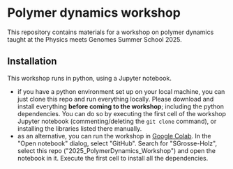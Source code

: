 Polymer dynamics workshop
=========================

This repository contains materials for a workshop on polymer dynamics taught at the Physics meets Genomes Summer School 2025.

Installation
------------
This workshop runs in python, using a Jupyter notebook.
+ if you have a python environment set up on your local machine, you can just clone this repo and run everything locally. Please download and install everything **before coming to the workshop**; including the python dependencies. You can do so by executing the first cell of the workshop Jupyter notebook (commenting/deleting the ``git clone`` command), or installing the libraries listed there manually.
+ as an alternative, you can run the workshop in [Google Colab](https://colab.research.google.com/). In the "Open notebook" dialog, select "GitHub". Search for "SGrosse-Holz", select this repo ("2025_PolymerDynamics_Workshop") and open the notebook in it. Execute the first cell to install all the dependencies.
